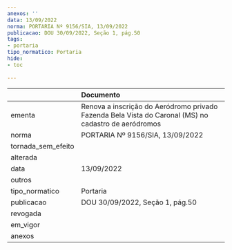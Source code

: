 ```yaml
---
anexos: ''
data: 13/09/2022
norma: PORTARIA Nº 9156/SIA, 13/09/2022
publicacao: DOU 30/09/2022, Seção 1, pág.50
tags:
- portaria
tipo_normatico: Portaria
hide: 
- toc 
 
---
```


|                    | Documento                                                                                            |
|:-------------------|:-----------------------------------------------------------------------------------------------------|
| ementa             | Renova a inscrição do Aeródromo privado Fazenda Bela Vista do Caronal (MS) no cadastro de aeródromos |
| norma              | PORTARIA Nº 9156/SIA, 13/09/2022                                                                     |
| tornada_sem_efeito |                                                                                                      |
| alterada           |                                                                                                      |
| data               | 13/09/2022                                                                                           |
| outros             |                                                                                                      |
| tipo_normatico     | Portaria                                                                                             |
| publicacao         | DOU 30/09/2022, Seção 1, pág.50                                                                      |
| revogada           |                                                                                                      |
| em_vigor           |                                                                                                      |
| anexos             |                                                                                                      |
